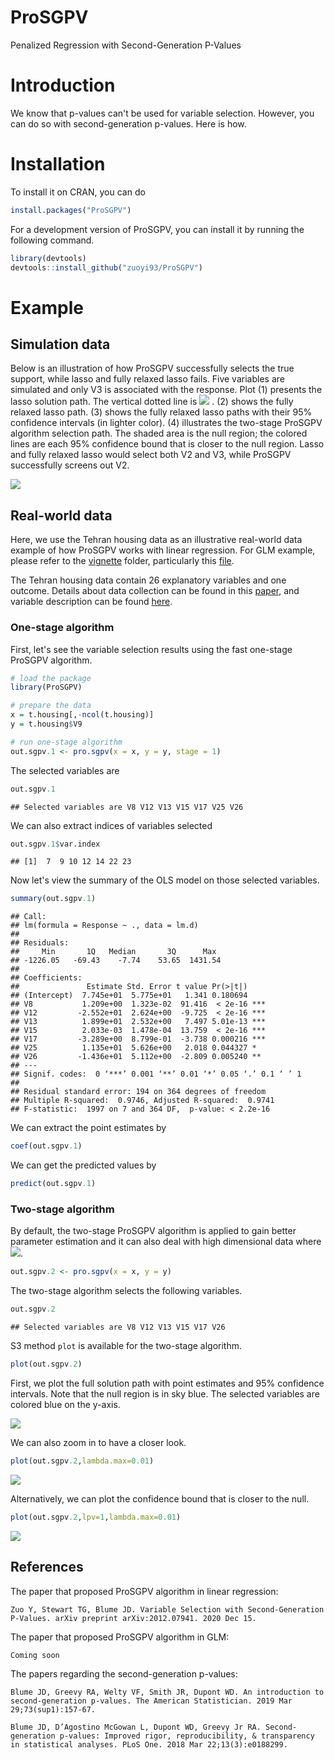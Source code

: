 ProSGPV
========
Penalized Regression with Second-Generation P-Values

# Introduction

We know that p-values can't be used for variable selection. However, you can do so with second-generation p-values. Here is how.

# Installation

To install it on CRAN, you can do

``` r
install.packages("ProSGPV")
```

For a development version of ProSGPV, you can install it by running the following command.  

``` r
library(devtools)
devtools::install_github("zuoyi93/ProSGPV")
```

# Example

## Simulation data 

Below is an illustration of how ProSGPV successfully selects the true support, while lasso and fully relaxed lasso fails. Five variables are simulated and only V3 is associated with the response. Plot (1) presents the lasso solution path. The vertical dotted line is <img src="https://latex.codecogs.com/png.latex?\color{white}{\lambda_{\text{1se}}}" /> . (2) shows the fully relaxed lasso path. (3) shows the fully relaxed lasso paths with their 95% confidence intervals (in lighter color). (4) illustrates the two-stage ProSGPV algorithm selection path. The shaded area is the null region; the colored lines are each 95% confidence bound that is closer to the null region. Lasso and fully relaxed lasso would select both
V2 and V3, while ProSGPV successfully screens out V2.  

![](man/figures/fig.4.png)

## Real-world data

Here, we use the Tehran housing data as an illustrative real-world data example of how ProSGPV works with linear regression. For GLM example, please refer to the [vignette](vignettes) folder, particularly this [file](vignettes/glm-vignette.Rmd). 

The Tehran housing data contain 26 explanatory variables and one outcome. Details about data collection can be found in this [paper](https://ascelibrary.org/doi/abs/10.1061/%28ASCE%29CO.1943-7862.0001047), and variable description can be found [here](man/t.housing.Rd). 


### One-stage algorithm

First, let's see the variable selection results using the fast one-stage ProSGPV algorithm.

``` r
# load the package
library(ProSGPV)

# prepare the data
x = t.housing[,-ncol(t.housing)]
y = t.housing$V9

# run one-stage algorithm
out.sgpv.1 <- pro.sgpv(x = x, y = y, stage = 1)
```

The selected variables are  

``` r
out.sgpv.1
```

    ## Selected variables are V8 V12 V13 V15 V17 V25 V26

We can also extract indices of variables selected

``` r
out.sgpv.1$var.index
```

    ## [1]  7  9 10 12 14 22 23


Now let's view the summary of the OLS model on those selected variables. 

``` r
summary(out.sgpv.1)
```

	## Call:
	## lm(formula = Response ~ ., data = lm.d)
	##
	## Residuals:
	##     Min       1Q   Median       3Q      Max 
	## -1226.05   -69.43    -7.74    53.65  1431.54 
	##
	## Coefficients:
	##               Estimate Std. Error t value Pr(>|t|)    
	## (Intercept)  7.745e+01  5.775e+01   1.341 0.180694    
	## V8           1.209e+00  1.323e-02  91.416  < 2e-16 ***
	## V12         -2.552e+01  2.624e+00  -9.725  < 2e-16 ***
	## V13          1.899e+01  2.532e+00   7.497 5.01e-13 ***
	## V15          2.033e-03  1.478e-04  13.759  < 2e-16 ***
	## V17         -3.289e+00  8.799e-01  -3.738 0.000216 ***
	## V25          1.135e+01  5.626e+00   2.018 0.044327 *  
	## V26         -1.436e+01  5.112e+00  -2.809 0.005240 ** 
	## ---
	## Signif. codes:  0 ‘***’ 0.001 ‘**’ 0.01 ‘*’ 0.05 ‘.’ 0.1 ‘ ’ 1
	## 
	## Residual standard error: 194 on 364 degrees of freedom
	## Multiple R-squared:  0.9746,	Adjusted R-squared:  0.9741 
	## F-statistic:  1997 on 7 and 364 DF,  p-value: < 2.2e-16


We can extract the point estimates by  

``` r
coef(out.sgpv.1)
```

We can get the predicted values by

``` r
predict(out.sgpv.1)
```

### Two-stage algorithm 

By default, the two-stage ProSGPV algorithm is applied to gain better parameter estimation and it can also deal with high dimensional data where  <img src="https://latex.codecogs.com/png.latex?\color{white}{p>n}" />.  

``` r
out.sgpv.2 <- pro.sgpv(x = x, y = y)
```
The two-stage algorithm selects the following variables.

``` r
out.sgpv.2
```

    ## Selected variables are V8 V12 V13 V15 V17 V26

S3 method `plot` is available for the two-stage algorithm.

``` r
plot(out.sgpv.2)
```
First, we plot the full solution path with point estimates and 95% confidence intervals. Note that the null region is in sky blue. The selected variables are colored blue on the y-axis.

![](man/figures/fig.1.png)

We can also zoom in to have a closer look.  

``` r
plot(out.sgpv.2,lambda.max=0.01)
```

![](man/figures/fig.2.png)

Alternatively, we can plot the confidence bound that is closer to the null.

``` r
plot(out.sgpv.2,lpv=1,lambda.max=0.01)
```

![](man/figures/fig.3.png)


## References

The paper that proposed ProSGPV algorithm in linear regression:  

	Zuo Y, Stewart TG, Blume JD. Variable Selection with Second-Generation P-Values. arXiv preprint arXiv:2012.07941. 2020 Dec 15.

The paper that proposed ProSGPV algorithm in GLM:

	Coming soon

The papers regarding the second-generation p-values:  

	Blume JD, Greevy RA, Welty VF, Smith JR, Dupont WD. An introduction to second-generation p-values. The American Statistician. 2019 Mar 29;73(sup1):157-67.

	Blume JD, D’Agostino McGowan L, Dupont WD, Greevy Jr RA. Second-generation p-values: Improved rigor, reproducibility, & transparency in statistical analyses. PLoS One. 2018 Mar 22;13(3):e0188299.

